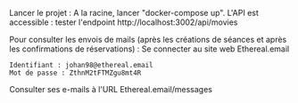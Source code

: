 Lancer le projet :
A la racine, lancer "docker-compose up".
L'API est accessible : tester l'endpoint http://localhost:3002/api/movies

Pour consulter les envois de mails (après les créations de séances et après les confirmations de réservations) :
Se connecter au site web Ethereal.email

    Identifiant : johan98@ethereal.email
    Mot de passe : ZthnM2tFTMZgu8mt4R

Consulter ses e-mails à l'URL Ethereal.email/messages
